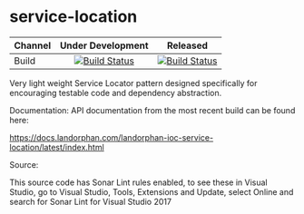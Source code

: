# service-location 
Channel  | Under Development | Released 
-------- | :------------: | :-------------: 
 Build  | [![Build Status](https://dev.azure.com/landorphan/Service-Location/_apis/build/status/Service%20Location%20PR?branchName=master)](https://dev.azure.com/landorphan/Service-Location/_build/latest?definitionId=13?branchName=master) | [![Build Status](https://dev.azure.com/landorphan/Service-Location/_apis/build/status/Service%20Location%20PR?branchName=develop)](https://dev.azure.com/landorphan/Service-Location/_build/latest?definitionId=13?branchName=develop) 

Very light weight Service Locator pattern designed specifically for encouraging testable code and dependency abstraction.

Documentation: API documentation from the most recent build can be found here:

<https://docs.landorphan.com/landorphan-ioc-service-location/latest/index.html>



Source:

This source code has Sonar Lint rules enabled, to see these in Visual Studio, go to Visual Studio, Tools, Extensions and Update, select Online and search for Sonar Lint for Visual Studio 2017